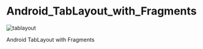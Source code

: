 # Android_TabLayout_with_Fragments

![tablayout](https://user-images.githubusercontent.com/15268903/46144411-a681ea80-c27e-11e8-8308-55b3aa77e0fa.gif)


Android TabLayout with Fragments
